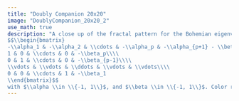 ```yaml
---
title: "Doubly Companion 20x20"
image: "DoublyCompanion_20x20_2"
use_math: true
description: "A close up of the fractal pattern for the Bohemian eigenvalues of a sample of 50 million 20x20 $(p=19)$ doubly companion matrices
$$\\begin{bmatrix}
-\\alpha_1 & -\\alpha_2 & \\cdots & -\\alpha_p & -\\alpha_{p+1} - \\beta_{p+1}\\\\
1 & 0 & \\cdots & 0 & -\\beta_p\\\\
0 & 1 & \\cdots & 0 & -\\beta_{p-1}\\\\
\\vdots & \\vdots & \\ddots & \\vdots & \\vdots\\\\
0 & 0 & \\cdots & 1 & -\\beta_1
\\end{bmatrix}$$
with $\\alpha \\in \\{-1, 1\\}$, and $\\beta \\in \\{-1, 1\\}$. Color represents the eigenvalue density and the plot is viewed on [0.95+1.10i, 1.05+1.20i]."
---
```

